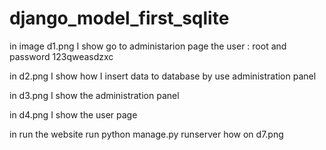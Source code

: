 # django_model_first_sqlite
in image d1.png I show go to administarion page the user : root and password 123qweasdzxc

in d2.png I show how I insert data to database by use administration panel

in d3.png I show the administration panel


in d4.png I show the user page 
 
in run the website run  python manage.py runserver  how on d7.png
 


